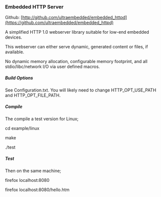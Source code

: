 ### Embedded HTTP Server

Github:   [http://github.com/ultraembedded/embedded_httpd](https://github.com/ultraembedded/embedded_httpd)

A simplified HTTP 1.0 webserver library suitable for low-end embedded devices.

This webserver can either serve dynamic, generated content or files, if available.

No dynamic memory allocation, configurable memory footprint, and all stdio/libc/network I/O via user defined macros.

##### Build Options

See Configuration.txt. You will likely need to change HTTP_OPT_USE_PATH and HTTP_OPT_FILE_PATH.

##### Compile

The compile a test version for Linux;

cd example/linux

make

./test

##### Test

Then on the same machine;

firefox localhost:8080

firefox localhost:8080/hello.htm
